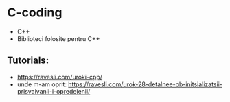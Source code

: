 # C-coding
+ C++
+ Biblioteci folosite pentru C++
## Tutorials:
+ https://ravesli.com/uroki-cpp/
+ unde m-am oprit: https://ravesli.com/urok-28-detalnee-ob-initsializatsii-prisvaivanii-i-opredelenii/
